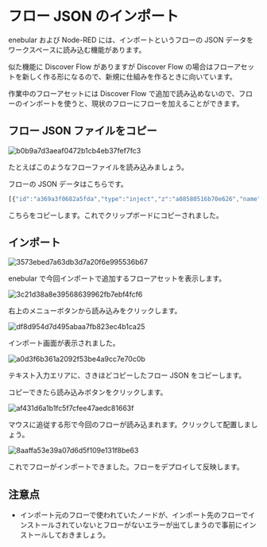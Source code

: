 # フロー JSON のインポート

enebular および Node-RED には、インポートというフローの JSON データをワークスペースに読み込む機能があります。

似た機能に Discover Flow がありますが Discover Flow の場合はフローアセットを新しく作る形になるので、新規に仕組みを作るときに向いています。

作業中のフローアセットには Discover Flow で追加で読み込めないので、フローのインポートを使うと、現状のフローにフローを加えることができます。

## フロー JSON ファイルをコピー

![b0b9a7d3aeaf0472b1cb4eb37fef7fc3](https://i.gyazo.com/b0b9a7d3aeaf0472b1cb4eb37fef7fc3.png)

たとえばこのようなフローファイルを読み込みましょう。

フローの JSON データはこちらです。

```js
[{"id":"a369a3f0682a5fda","type":"inject","z":"a08580516b70e626","name":"","props":[{"p":"payload"},{"p":"topic","vt":"str"}],"repeat":"","crontab":"","once":false,"onceDelay":0.1,"topic":"","payload":"Hello!","payloadType":"str","x":270,"y":180,"wires":[["fda10a5f6510e765"]]},{"id":"fda10a5f6510e765","type":"debug","z":"a08580516b70e626","name":"","active":true,"tosidebar":true,"console":false,"tostatus":false,"complete":"payload","targetType":"msg","statusVal":"","statusType":"auto","x":450,"y":180,"wires":[]},{"id":"2a3e220cb729cbfc","type":"comment","z":"a08580516b70e626","name":"サンプルフロー","info":"","x":280,"y":140,"wires":[]}]
```

こちらをコピーします。これでクリップボードにコピーされました。

## インポート

![3573ebed7a63db3d7a20f6e995536b67](https://i.gyazo.com/3573ebed7a63db3d7a20f6e995536b67.png)

enebular で今回インポートで追加するフローアセットを表示します。

![3c21d38a8e39568639962fb7ebf4fcf6](https://i.gyazo.com/3c21d38a8e39568639962fb7ebf4fcf6.png)

右上のメニューボタンから読み込みをクリックします。

![df8d954d7d495abaa7fb823ec4b1ca25](https://i.gyazo.com/df8d954d7d495abaa7fb823ec4b1ca25.png)

インポート画面が表示されました。

![a0d3f6b361a2092f53be4a9cc7e70c0b](https://i.gyazo.com/a0d3f6b361a2092f53be4a9cc7e70c0b.png)

テキスト入力エリアに、さきほどコピーしたフロー JSON をコピーします。

コピーできたら読み込みボタンをクリックします。

![af431d6a1b1fc5f7cfee47aedc81663f](https://i.gyazo.com/af431d6a1b1fc5f7cfee47aedc81663f.png)

マウスに追従する形で今回のフローが読み込まれます。クリックして配置しましょう。

![8aaffa53e39a07d6d5f109e131f8be63](https://i.gyazo.com/8aaffa53e39a07d6d5f109e131f8be63.png)

これでフローがインポートできました。フローをデプロイして反映します。

## 注意点

- インポート元のフローで使われていたノードが、インポート先のフローでインストールされていないとフローがないエラーが出てしまうので事前にインストールしておきましょう。